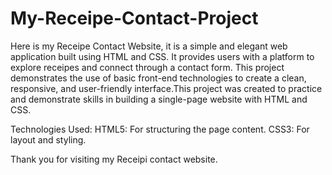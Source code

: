 # My-Receipe-Contact-Project
Here is my Receipe Contact Website, it is a simple and elegant web application built using HTML and CSS. It provides users with a platform to explore receipes and connect through a contact form. This project demonstrates the use of basic front-end technologies to create a clean, responsive, and user-friendly interface.This project was created to practice and demonstrate skills in building a single-page website with HTML and CSS.

Technologies Used:
HTML5: For structuring the page content. CSS3: For layout and styling.

Thank you for visiting my Receipi contact website.
